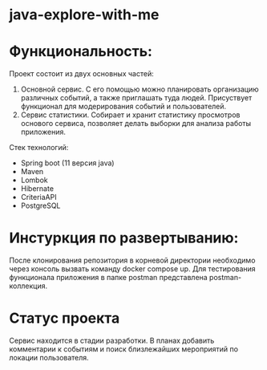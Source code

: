# java-explore-with-me

# Функциональность:
Проект состоит из двух основных частей:
1) Основной сервис. С его помощью можно планировать организацию различных событий, а также приглашать туда людей. Присуствует функционал для модерирования событий и пользователей. 
2) Сервис статистики. Собирает и хранит статистику просмотров основого сервиса, позволяет делать выборки для анализа работы приложения.

Стек технологий: 
 - Spring boot (11 версия java)
 - Maven
 - Lombok
 - Hibernate
 - CriteriaAPI
 - PostgreSQL

# Инстуркция по развертыванию:
После клонирования репозитория в корневой директории необходимо через консоль вызвать команду docker compose up. Для тестирования функционала приложения в папке postman представлена postman-коллекция.

# Статус проекта
Сервис находится в стадии разработки.
В планах добавить комментарии к событиям и поиск близлежайших мероприятий по локации пользователя.